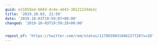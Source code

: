 ```yaml
---
guid: e21058ed-6683-4c4e-a643-30121224de2c
title: '2019.10.03, 21:59'
date: '2019-10-03T19:59:07+00:00'
changed: '2019-10-03T19:59:28+00:00'


repost_of: 'https://twitter.com/rem/status/1179659031046217728?s=20'
---
```


